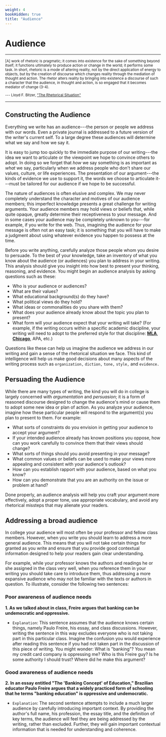 ```yaml
---
weight: 4
bookHidden: true
title: "Audience"
---
```



# Audience

---

  <small>

[A] work of rhetoric is pragmatic; it comes into existence
for the sake of something beyond itself; it functions ultimately to produce
action or change in the world; it performs some task. In short, rhetoric is a
mode of altering reality, not by the direct application of energy to objects,
but by the creation of discourse which changes reality through the mediation of
thought and action. The rhetor alters reality by bringing into existence a
discourse of such a character that the audience, in thought and action, is so
engaged that it becomes mediator of change (3-4).

--- Lloyd F. Bitzer, ["The Rhetorical Situation"](http://www.jstor.org/stable/40593346)

 </small>

---

## Constructing the Audience

Everything we write has an audience---the person or people we address
with our words. Even a private journal is addressed to a future version of the
writer's current self. To a large degree these audiences will determine what we say and how we say it.

It is easy to jump too quickly to the immediate purpose of our
writing---the idea we want to articulate or the viewpoint we hope to
convince others to adopt. In doing so we forget that *how* we say
something is as important as *what* we say, particularly when we address
people who don't share our values, culture, or life experiences. The presentation of our
argument---the kinds of evidence we use to support it, the words we
choose to articulate it---must be tailored for our audience if we hope
to be successful.

The nature of audiences is often elusive and complex. We may never completely understand the character and motives of our audience members; this imperfect knowledge presents a great challenge for writing arguments. Your audience members may hold views or beliefs that, while quite opaque, greatly determine their receptiveness to your message. And in some cases your audience may be completely unknown to you---for example, if you write for the web. Thus, imagining the audience for your message is often not an easy task; it is something that you will have to make a judgment about using whatever evidence you happen to possess at the time.

Before you write anything, carefully analyze those people whom you desire to
persuade. To the best of your knowledge, take an inventory of what you know about the audience (or audiences) you plan to address in your writing. This analysis should give you
insight into how best to present your thinking, reasoning, and evidence. You might begin an audience analysis by asking questions such as these:

- Who is your audience or audiences?
- What are their values?
- What educational background(s) do they have?
- What political views do they hold?
- What ideas or commonalities do you share with them?
- What does your audience already know about the topic you plan to present?
- What form will your audience expect that your writing will take? (For example, if the writing occurs within a specific academic discipline, your writing will need to adopt to the preferred style for that discipline: [**MLA**](/resources/open-handbook/chapter-11-mla), [**Chicago**](/resources/open-handbook/chapter-11-chi), APA, etc.)


Questions like these can help us imagine the audience we address in
our writing and gain a sense of the rhetorical situation we face. This kind of
intelligence will help us make good decisions about many aspects of the writing
process such as `organization,` `diction,` `tone,` `style,` and `evidence.`

## Persuading the Audience

While there are many types of writing, the kind you will do in college is largely concerned with *argumentation* and *persuasion*; it is a form of reasoned discourse designed to change the audience's mind or cause them to adopt some new idea or plan of action. As you analyze your audience, imagine how these particular people will respond to the argument(s) you plan to present to them. For example:

- What sorts of constraints do you envision in getting your audience to accept your
argument?
- If your intended audience already has known positions you
oppose, how can you work carefully to convince them that their views should
change?
- What sorts of things should you avoid presenting in your message?
- What common values or beliefs can be used to make your views more
appealing and consistent with your audience's outlook?
- How can you establish rapport with your audience, based on what you know?
- How can you demonstrate that you are an authority on the issue or problem at hand?


Done properly, an audience analysis will help you craft your argument
more effectively, adopt a proper tone, use appropriate vocabulary, and avoid
any rhetorical missteps that may alienate your readers.

## Addressing a broad audience

In college your audience will most often be your professor and fellow class
members. However, when you write you should learn to address a more general audience.
This means that you will not take certain things for granted as you write and ensure
that you provide good contextual information designed to help your readers gain clear understanding.

For example, while your professor knows the authors and readings he or she assigned in the class
very well, when you reference them in your writing you should take care to
introduce them, thus addressing a more expansive audience who may not
be familiar with the texts or authors in question. To illustrate, consider the following two
sentences:

### Poor awareness of audience needs

**1. As we talked about in class, Freire argues that banking can be undemocratic and oppressive.**

- [<i class="fas fa-times"></i>]() `Explanation`: This sentence assumes that the audience knows certain things, namely Paulo Freire, his essay, and class discussions. However, writing the sentence in this way excludes everyone who is not taking part in
this particular class. Imagine the confusion you would experience after reading
this sentence if you had not taken part in the discussion of this piece of
writing. You might wonder: What is "banking"? You mean my credit card company is oppressing me? Who is this Freire guy? Is he some authority I should trust? Where did he make this argument?


### Good awareness of audience needs

**2. In an essay entitled "The 'Banking Concept' of Education," Brazilian educator Paulo Freire argues that a widely practiced form of schooling that he terms "banking education" is oppressive and undemocratic.**

- [<i class="fas fa-check"></i>]() `Explanation`: The second sentence attempts to include a much larger
audience by carefully introducing important context. By
providing the author's full name, his profession, the essay title, and the
definition of key terms, the audience will feel they are being addressed by
the writing, rather than excluded. Further, they will gain important contextual
information that is needed for understanding and coherence.
